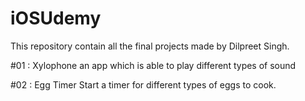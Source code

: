 # iOSUdemy
This repository contain all the final projects made by Dilpreet Singh.

#01 : Xylophone
an app which is able to play different types of sound

#02 : Egg Timer
Start a timer for different types of eggs to cook.
